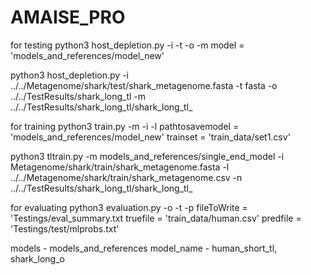 # AMAISE_PRO

for testing
python3 host_depletion.py -i <inputfile> -t <typefile> -o <outfolder> -m <model>
model = 'models_and_references/model_new'

python3 host_depletion.py -i ../../Metagenome/shark/test/shark_metagenome.fasta -t fasta -o ../../TestResults/shark_long_tl -m ../../TestResults/shark_long_tl/shark_long_tl_

for training
python3 train.py -m <pathtosavemodel> -i <trainset> -l <labelset>
pathtosavemodel  = 'models_and_references/model_new'
trainset = 'train_data/set1.csv'

python3 tltrain.py -m models_and_references/single_end_model -i Metagenome/shark/train/shark_metagenome.fasta -l ../../Metagenome/shark/train/shark_metagenome.csv -n ../../TestResults/shark_long_tl/shark_long_tl_

for evaluating
python3 evaluation.py -o <fileToWrite> -t <truefile> -p <predfile>
fileToWrite = 'Testings/eval_summary.txt
truefile = 'train_data/human.csv'
predfile = 'Testings/test/mlprobs.txt'


models - models_and_references
model_name - human_short_tl, shark_long_o

